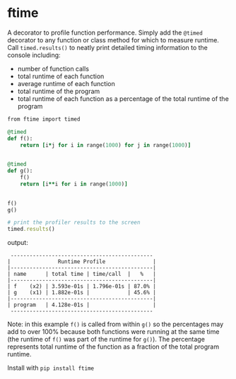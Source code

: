 # ftime

A decorator to profile function performance. 
Simply add the ```@timed``` decorator to any function or class method for which to measure runtime. 
Call ```timed.results()``` to neatly print detailed timing information to the console including:
   - number of function calls
   - total runtime of each function
   - average runtime of each function
   - total runtime of the program
   - total runtime of each function as a percentage of the total runtime of the program
   
```ruby
from ftime import timed

@timed
def f():
    return [i*j for i in range(1000) for j in range(1000)]
    

@timed
def g():
    f()
    return [i**i for i in range(1000)]

    
f()
g()

# print the profiler results to the screen
timed.results()
```

output: 
```
 --------------------------------------------- 
|               Runtime Profile               |
|---------------------------------------------|
| name      | total time | time/call  |   %   |
|---------------------------------------------|
| f    (x2) | 3.593e-01s | 1.796e-01s | 87.0% |
| g    (x1) | 1.882e-01s |            | 45.6% |
|---------------------------------------------|
| program   | 4.128e-01s |                    |
 --------------------------------------------- 
```

Note: in this example ```f()``` is called from within ```g()``` so the percentages may add to over 100% because both functions were running at the same time (the runtime of ```f()``` was part of the runtime for ```g()```). The percentage represents total runtime of the function as a fraction of the total program runtime. 

Install with ```pip install ftime```
